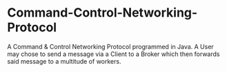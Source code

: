 # Command-Control-Networking-Protocol
A Command &amp; Control Networking Protocol programmed in Java. A User may chose to send a message via a Client to a Broker which then forwards said message to a multitude of workers.

